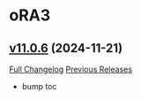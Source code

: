 # oRA3

## [v11.0.6](https://github.com/BigWigsMods/oRA3/tree/v11.0.6) (2024-11-21)
[Full Changelog](https://github.com/BigWigsMods/oRA3/compare/v11.0.5...v11.0.6) [Previous Releases](https://github.com/BigWigsMods/oRA3/releases)

- bump toc  
